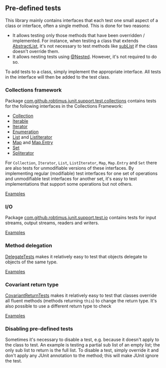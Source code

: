 <head>
  <title>Pre-defined tests</title>
</head>

## Pre-defined tests

This library mainly contains interfaces that each test one small aspect of a class or interface, often a single method. This is done for two reasons:

* It allows testing only those methods that have been overridden / implemented. For instance, when testing a class that extends [AbstractList](https://docs.oracle.com/javase/8/docs/api/java/util/AbstractList.html), it's not necessary to test methods like [subList](https://docs.oracle.com/javase/8/docs/api/java/util/List.html#subList-int-int-) if the class doesn't override them.
* It allows nesting tests using [@Nested](https://junit.org/junit5/docs/current/api/org.junit.jupiter.api/org/junit/jupiter/api/Nested.html). However, it's not required to do so.

To add tests to a class, simply implement the appropriate interface. All tests in the interface will then be added to the test class.

### Collections framework

Package [com.github.robtimus.junit.support.test.collections](apidocs/com.github.robtimus.junit.support/com/github/robtimus/junit/support/test/collections/package-summary.html) contains tests for the following interfaces in the Collections Framework:

* [Collection](apidocs/com.github.robtimus.junit.support/com/github/robtimus/junit/support/test/collections/CollectionTests.html)
* [Iterable](apidocs/com.github.robtimus.junit.support/com/github/robtimus/junit/support/test/collections/IterableTests.html)
* [Iterator](apidocs/com.github.robtimus.junit.support/com/github/robtimus/junit/support/test/collections/IteratorTests.html)
* [Enumeration](apidocs/com.github.robtimus.junit.support/com/github/robtimus/junit/support/test/collections/EnumerationTests.html)
* [List](apidocs/com.github.robtimus.junit.support/com/github/robtimus/junit/support/test/collections/ListTests.html) and [ListIterator](apidocs/com.github.robtimus.junit.support/com/github/robtimus/junit/support/test/collections/ListIteratorTests.html)
* [Map](apidocs/com.github.robtimus.junit.support/com/github/robtimus/junit/support/test/collections/MapTests.html) and [Map.Entry](apidocs/com.github.robtimus.junit.support/com/github/robtimus/junit/support/test/collections/MapEntryTests.html)
* [Set](apidocs/com.github.robtimus.junit.support/com/github/robtimus/junit/support/test/collections/SetTests.html)
* [Spliterator](apidocs/com.github.robtimus.junit.support/com/github/robtimus/junit/support/test/collections/SpliteratorTests.html)

For `Collection`, `Iterator`, `List`, `ListIterator`, `Map`, `Map.Entry` and `Set` there are also tests for unmodifiable versions of these interfaces. By implementing regular (modifiable) test interfaces for one set of operations and unmodifiable test interfaces for another set, it's easy to test implementations that support some operations but not others.

[Examples](https://github.com/robtimus/junit-support/tree/master/src/test/java/com/github/robtimus/junit/support/examples/collections)

### I/O

Package [com.github.robtimus.junit.support.test.io](apidocs/com.github.robtimus.junit.support/com/github/robtimus/junit/support/test/io/package-summary.html) contains tests for input streams, output streams, readers and writers.

[Examples](https://github.com/robtimus/junit-support/tree/master/src/test/java/com/github/robtimus/junit/support/examples/io)

### Method delegation

[DelegateTests](apidocs/com.github.robtimus.junit.support/com/github/robtimus/junit/support/test/DelegateTests.html) makes it relatively easy to test that objects delegate to objects of the same type.

[Examples](https://github.com/robtimus/junit-support/tree/master/src/test/java/com/github/robtimus/junit/support/examples/delegation)

### Covariant return type

[CovariantReturnTests](apidocs/com.github.robtimus.junit.support/com/github/robtimus/junit/support/test/CovariantReturnTests.html) makes it relatively easy to test that classes override all fluent methods (methods returning `this`) to change the return type. It's also possible to use a different return type to check 

[Examples](https://github.com/robtimus/junit-support/tree/master/src/test/java/com/github/robtimus/junit/support/examples/covariantreturn)

### Disabling pre-defined tests

Sometimes it's necessary to disable a test, e.g. because it doesn't apply to the class to test. An example is testing a partial sub list of an empty list; the only sub list to return is the full list. To disable a test, simply override it and don't apply any JUnit annotation to the method; this will make JUnit ignore the test.
